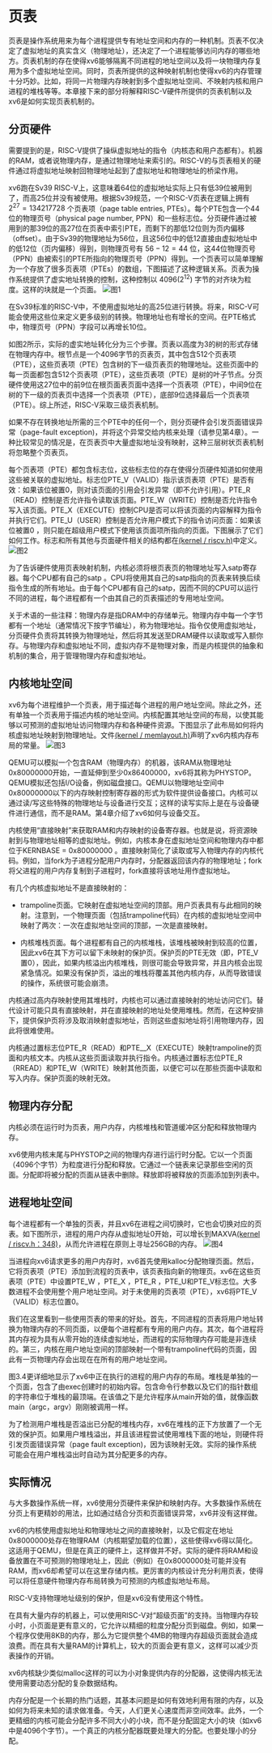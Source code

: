 # 页表
页表是操作系统用来为每个进程提供专有地址空间和内存的一种机制。页表不仅决定了虚拟地址的真实含义（物理地址），还决定了一个进程能够访问内存的哪些地方。页表机制的存在使得xv6能够隔离不同进程的地址空间以及将一块物理内存复用为多个虚拟地址空间。同时，页表所提供的这种映射机制也使得xv6的内存管理十分巧妙。比如，将同一片物理内存映射到多个虚拟地址空间、不映射内核和用户进程的堆栈等等。本章接下来的部分将解释RISC-V硬件所提供的页表机制以及xv6是如何实现页表机制的。

## 分页硬件
需要提到的是，RISC-V提供了操纵虚拟地址的指令（内核态和用户态都有）。机器的RAM，或者说物理内存，是通过物理地址来索引的。RISC-V的与页表相关的硬件通过将虚拟地址映射回物理地址起到了虚拟地址和物理地址的桥梁作用。

xv6跑在Sv39 RISC-V上，这意味着64位的虚拟地址实际上只有低39位被用到了，而高25位并没有被使用。根据Sv39规范，一个RISC-V页表在逻辑上拥有 $2^{27}=134217728$ 个页表项（page table entries, PTEs）。每个PTE包含一个44位的物理页号（physical page number, PPN）和一些标志位。分页硬件通过被用到的那39位的高27位在页表中索引PTE，而剩下的那低12位则为页内偏移（offset）。由于Sv39的物理地址为56位，且这56位中的低12直接由虚拟地址中的低12位（页内偏移）得到，则物理页号有 $56-12=44$ 位，这44位物理页号（PPN）由被索引的PTE所指向的物理页号（PPN）得到。一个页表可以简单理解为一个存放了很多页表项（PTEs）的数组，下图描述了这种逻辑关系。页表为操作系统提供了虚实地址转换的控制，这种控制以 $4096(2^{12})$ 字节的对齐块为粒度。这样的块就是一个页面。
![图1](https://github.com/mit-pdos/xv6-riscv-book/raw/xv6-riscv/fig/riscv_address.svg)

在Sv39标准的RISC-V中，不使用虚拟地址的高25位进行转换。将来，RISC-V可能会使用这些位来定义更多级别的转换。物理地址也有增长的空间。在PTE格式中，物理页号（PPN）字段可以再增长10位。

如图2所示，实际的虚实地址转化分为三个步骤。页表以高度为3的树的形式存储在物理内存中。根节点是一个4096字节的页表页，其中包含512个页表项（PTE），这些页表项（PTE）包含树的下一级页表页的物理地址。这些页面中的每一页面都包含512个页表项（PTE），这些页表项（PTE）是树的叶子节点。分页硬件使用这27位中的前9位在根页面表页面中选择一个页表项（PTE），中间9位在树的下一级的页表页中选择一个页表项（PTE），底部9位选择最后一个页表项（PTE）。综上所述，RISC-V采取三级页表机制。

如果不存在转换地址所需的三个PTE中的任何一个，则分页硬件会引发页面错误异常（page-fault exception)，并将这个异常交给内核来处理（请参见第4章）。一种比较常见的情况是，在页表页中大量虚拟地址没有映射，这种三层树状页表机制将忽略整个页表页。

每个页表项（PTE）都包含标志位，这些标志位的存在使得分页硬件知道如何使用这些被关联的虚拟地址。标志位PTE\_V（VALID）指示该页表项（PTE）是否有效：如果该位被置0，则对该页面的引用会引发异常（即不允许引用）。PTE\_R（READ）控制是否允许指令读取该页面。PTE\_W（WRITE）控制是否允许指令写入该页面。PTE\_X（EXECUTE）控制CPU是否可以将该页面的内容解释为指令并执行它们。PTE\_U（USER）控制是否允许用户模式下的指令访问页面：如果该位被置0 ，则只能在超级用户模式下使用该页面项所指向的页面。下图展示了它们如何工作。标志和所有其他与页面硬件相关的结构都在[(kernel / riscv.h)](https://github.com/mit-pdos/xv6-riscv/blob/riscv//kernel/riscv.h)中定义。
![图2](https://github.com/mit-pdos/xv6-riscv-book/raw/xv6-riscv/fig/riscv_pagetable.svg)

为了告诉硬件使用页表映射机制，内核必须将根页表页的物理地址写入satp寄存器。每个CPU都有自己的satp 。CPU将使用其自己的satp指向的页表来转换后续指令生成的所有地址。由于每个CPU都有自己的satp，因而不同的CPU可以运行不同的进程，每个进程都有一个由其自己的页表描述的专用地址空间。

关于术语的一些注释：物理内存是指DRAM中的存储单元。物理内存中每一个字节都有一个地址（通常情况下按字节编址），称为物理地址。指令仅使用虚拟地址，分页硬件负责将其转换为物理地址，然后将其发送至DRAM硬件以读取或写入额你存。与物理内存和虚拟地址不同，虚拟内存不是物理对象，而是内核提供的抽象和机制的集合，用于管理物理内存和虚拟地址。

## 内核地址空间
xv6为每个进程维护一个页表，用于描述每个进程的用户地址空间。除此之外，还有单独一个页表用于描述内核的地址空间。内核配置其地址空间的布局，以使其能够以可预测的虚拟地址访问物理内存和各种硬件资源。下图显示了此布局如何将内核虚拟地址映射到物理地址。文件[(kernel / memlayout.h)](https://github.com/mit-pdos/xv6-riscv/blob/riscv//kernel/memlayout.h)声明了xv6内核内存布局的常量。
![图3](https://github.com/mit-pdos/xv6-riscv-book/raw/xv6-riscv/fig/xv6_layout.svg)

QEMU可以模拟一个包含RAM（物理内存）的机器，该RAM从物理地址0x80000000开始，一直延伸到至少0x86400000，xv6将其称为PHYSTOP。QEMU模拟还包括I/O设备，例如磁盘接口。QEMU以物理地址空间中0x80000000以下的内存映射控制寄存器的形式为软件提供设备接口。内核可以通过读/写这些特殊的物理地址与设备进行交互；这样的读写实际上是在与设备硬件进行通信，而不是RAM。第4章介绍了xv6如何与设备交互。

内核使用“直接映射”来获取RAM和内存映射的设备寄存器。也就是说，将资源映射到与物理地址相等的虚拟地址。例如，内核本身在虚拟地址空间和物理内存中都位于KERNBASE = 0x80000000 。直接映射简化了读取或写入物理内存的内核代码。例如，当fork为子进程分配用户内存时，分配器返回该内存的物理地址；fork将父进程的用户内存复制到子进程时，fork直接将该地址用作虚拟地址。

有几个内核虚拟地址不是直接映射的：


- trampoline页面。它映射在虚拟地址空间的顶部。用户页表具有与此相同的映射。注意到，一个物理页面（包括trampoline代码）在内核的虚拟地址空间中映射了两次：一次在虚拟地址空间的顶部，一次是直接映射。    

- 内核堆栈页面。每个进程都有自己的内核堆栈，该堆栈被映射到较高的位置，因此xv6在其下方可以留下未映射的保护页。保护页的PTE无效（即，PTE\_V置0），因此，如果内核溢出内核堆栈，则很可能会导致异常，并且内核会出现紧急情况。如果没有保护页，溢出的堆栈将覆盖其他内核内存，从而导致错误的操作，系统很可能会崩溃。

内核通过高内存映射使用其堆栈时，内核也可以通过直接映射的地址访问它们。替代设计可能只具有直接映射，并在直接映射的地址处使用堆栈。然而，在这种安排下，提供保护页将涉及取消映射虚拟地址，否则这些虚拟地址将引用物理内存，因此将很难使用。

内核通过置标志位PTE\_R（READ）和PTE\_\_X（EXECUTE）映射trampoline的页面和内核文本。内核从这些页面读取并执行指令。内核通过置标志位PTE\_R（RREAD）和PTE\_W（WRITE）映射其他页面，以便它可以在那些页面中读取和写入内存。保护页面的映射无效。

## 物理内存分配
内核必须在运行时为页表，用户内存，内核堆栈和管道缓冲区分配和释放物理内存。

xv6使用内核末尾与PHYSTOP之间的物理内存进行运行时分配。它以一个页面（4096个字节）为粒度进行分配和释放。它通过一个链表来记录那些空闲的页面。分配即将被分配的页面从链表中删除。释放即将被释放的页面添加到列表中。

## 进程地址空间
每个进程都有一个单独的页表，并且xv6在进程之间切换时，它也会切换对应的页表。如下图所示，进程的用户内存从虚拟地址0开始，可以增长到MAXVA[(kernel / riscv.h：348)](https://github.com/mit-pdos/xv6-riscv/blob/riscv//kernel/riscv.h#L348)，从而允许进程在原则上寻址256GB的内存。
![图4](https://github.com/mit-pdos/xv6-riscv-book/raw/xv6-riscv/fig/processlayout.svg)

当进程向xv6请求更多的用户内存时，xv6首先使用kalloc分配物理页面。然后，它将页表项（PTE）添加到流程的页表中，该页表指向新的物理页。xv6在这些页表项（PTE）中设置PTE\_W ，PTE\_X ，PTE\_R ，PTE\_U和PTE\_V标志位。大多数进程不会使用整个用户地址空间。对于未使用的页表项（PTE），xv6将PTE\_V（VALID）标志位置0。

我们在这里看到一些使用页表的带来的好处。首先，不同进程的页表将用户地址转换为物理内存的不同页面，以便每个进程都有专用的用户内存。其次，每个进程将其内存视为具有从零开始的连续虚拟地址，而进程的实际物理内存可能是非连续的。第三，内核在用户地址空间的顶部映射一个带有trampoline代码的页面，因此有一页物理内存会出现在在所有的用户地址空间。

图3.4更详细地显示了xv6中正在执行的进程的用户内存的布局。堆栈是单独的一个页面，包含了由exec创建时的初始内容。包含命令行参数以及它们的指针数组的字符串位于堆栈的最顶端。在该值之下是允许程序从main开始的值，就像函数main（argc，argv）刚刚被调用一样。

为了检测用户堆栈是否溢出已分配的堆栈内存，xv6在堆栈的正下方放置了一个无效的保护页。如果用户堆栈溢出，并且该进程尝试使用堆栈下面的地址，则硬件将引发页面错误异常（page fault exception)，因为该映射无效。实际的操作系统可能会在用户堆栈溢出时自动为其分配更多的内存。

## 实际情况
与大多数操作系统一样，xv6使用分页硬件来保护和映射内存。大多数操作系统在分页上有更精妙的用法，比如通过结合分页和页面错误异常，xv6并没有这样做。

xv6的内核使用虚拟地址和物理地址之间的直接映射，以及它假定在地址0x8000000处存在物理RAM（内核期望加载的位置），这些使得xv6得以简化。这适用于QEMU，但是在真正的硬件上，这样做并不好。实际的硬件将RAM和设备放置在不可预测的物理地址上，因此（例如）在0x8000000处可能并没有RAM，而xv6却希望可以在这里存储内核。更厉害的内核设计充分利用页表，使得可以将任意硬件物理内存布局转换为可预测的内核虚拟地址布局。

RISC-V支持物理地址级别的保护，但是xv6没有使用这个特性。

在具有大量内存的机器上，可以使用RISC-V对“超级页面”的支持。当物理内存较小时，小页面是更有意义的，它允许以精细的粒度分配分页到磁盘。例如，如果一个程序仅使用8KB的内存，那么为它提供整个4MB的物理内存超级页面就会造成浪费。而在具有大量RAM的计算机上，较大的页面会更有意义，这样可以减少页表操作的开销。

xv6内核缺少类似malloc这样的可以为小对象提供内存的分配器，这使得内核无法使用需要动态分配的复杂数据结构。

内存分配是一个长期的热门话题，其基本问题是如何有效地利用有限的内存，以及如何为将来未知的请求做准备。今天，人们更关心速度而非空间效率。此外，一个更精细的内核可能会分配许多不同大小的小块，而不是分配固定大小的块（如xv6中是4096个字节）。一个真正的内核分配器既要处理大的分配。也要处理小的分配。

